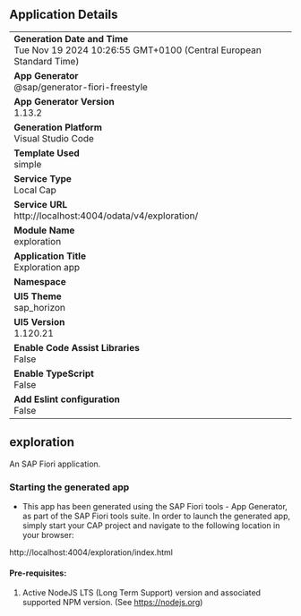 ## Application Details
|               |
| ------------- |
|**Generation Date and Time**<br>Tue Nov 19 2024 10:26:55 GMT+0100 (Central European Standard Time)|
|**App Generator**<br>@sap/generator-fiori-freestyle|
|**App Generator Version**<br>1.13.2|
|**Generation Platform**<br>Visual Studio Code|
|**Template Used**<br>simple|
|**Service Type**<br>Local Cap|
|**Service URL**<br>http://localhost:4004/odata/v4/exploration/
|**Module Name**<br>exploration|
|**Application Title**<br>Exploration app|
|**Namespace**<br>|
|**UI5 Theme**<br>sap_horizon|
|**UI5 Version**<br>1.120.21|
|**Enable Code Assist Libraries**<br>False|
|**Enable TypeScript**<br>False|
|**Add Eslint configuration**<br>False|

## exploration

An SAP Fiori application.

### Starting the generated app

-   This app has been generated using the SAP Fiori tools - App Generator, as part of the SAP Fiori tools suite.  In order to launch the generated app, simply start your CAP project and navigate to the following location in your browser:

http://localhost:4004/exploration/index.html

#### Pre-requisites:

1. Active NodeJS LTS (Long Term Support) version and associated supported NPM version.  (See https://nodejs.org)


